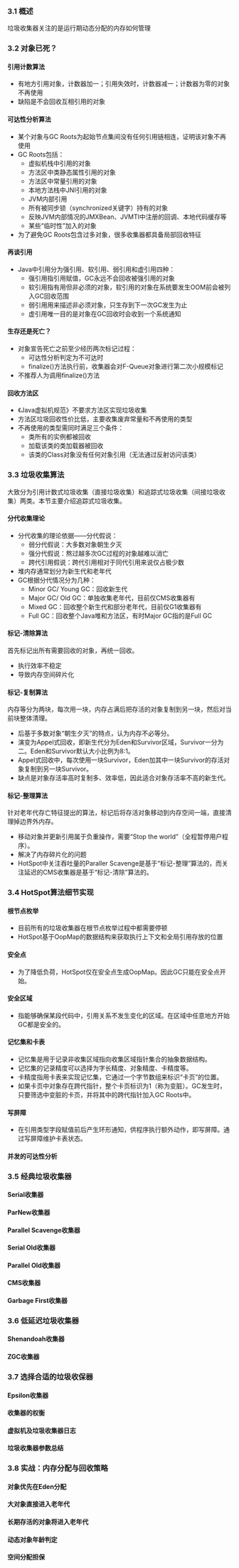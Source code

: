 ### 3.1 概述

垃圾收集器关注的是运行期动态分配的内存如何管理

### 3.2 对象已死？

#### 引用计数算法

- 有地方引用对象，计数器加一；引用失效时，计数器减一；计数器为零的对象不再使用
- 缺陷是不会回收互相引用的对象

#### 可达性分析算法

- 某个对象与GC Roots为起始节点集间没有任何引用链相连，证明该对象不再使用
- GC Roots包括：
    - 虚拟机栈中引用的对象
    - 方法区中类静态属性引用的对象
    - 方法区中常量引用的对象
    - 本地方法栈中JNI引用的对象
    - JVM内部引用
    - 所有被同步锁（synchronized关键字）持有的对象
    - 反映JVM内部情况的JMXBean、JVMTI中注册的回调、本地代码缓存等
    - 某些“临时性”加入的对象
- 为了避免GC Roots包含过多对象，很多收集器都具备局部回收特征

#### 再谈引用

- Java中引用分为强引用、软引用、弱引用和虚引用四种：
    - 强引用指引用赋值，GC永远不会回收被强引用的对象
    - 软引用指有用但非必须的对象，软引用的对象在系统要发生OOM前会被列入GC回收范围
    - 弱引用用来描述非必须对象，只生存到下一次GC发生为止
    - 虚引用唯一目的是对象在GC回收时会收到一个系统通知
    
#### 生存还是死亡？

- 对象宣告死亡之前至少经历两次标记过程：
    - 可达性分析判定为不可达时
    - finalize()方法执行前，收集器会对F-Queue对象进行第二次小规模标记
- 不推荐人为调用finalize()方法

#### 回收方法区

- 《Java虚拟机规范》不要求方法区实现垃圾收集
- 方法区垃圾回收性价比低，主要收集废弃常量和不再使用的类型
- 不再使用的类型需同时满足三个条件：
    - 类所有的实例都被回收
    - 加载该类的类加载器被回收
    - 该类的Class对象没有任何对象引用（无法通过反射访问该类）
    
### 3.3 垃圾收集算法

大致分为引用计数式垃圾收集（直接垃圾收集）和追踪式垃圾收集（间接垃圾收集）两类。本节主要介绍追踪式垃圾收集。

#### 分代收集理论

- 分代收集的理论依据——分代假说：
    - 弱分代假说：大多数对象朝生夕灭
    - 强分代假说：熬过越多次GC过程的对象越难以消亡
    - 跨代引用假说：跨代引用相对于同代引用来说仅占极少数
- 堆内存通常划分为新生代和老年代
- GC根据分代情况分为几种：
    - Minor GC/ Young GC：回收新生代
    - Major GC/ Old GC：单独收集老年代，目前仅CMS收集器有
    - Mixed GC：回收整个新生代和部分老年代，目前仅G1收集器有
    - Full GC：回收整个Java堆和方法区，有时Major GC指的是Full GC
    
#### 标记-清除算法

首先标记出所有需要回收的对象，再统一回收。

- 执行效率不稳定
- 导致内存空间碎片化

#### 标记-复制算法

内存等分为两块，每次用一块，内存占满后把存活的对象复制到另一块，然后对当前块整体清理。

- 后基于多数对象“朝生夕灭”的特点，认为内存不必等分。
- 演变为Appel式回收，即新生代分为Eden和Survivor区域，Survivor一分为二。Eden和Survivor默认大小比例为8:1。
- Appel式回收中，每次使用一块Survivor，Eden加其中一块Survivor的存活对象复制到另一块Survivor。
- 缺点是对象存活率高时复制多、效率低，因此适合对象存活率不高的新生代。

#### 标记-整理算法

针对老年代存亡特征提出的算法，标记后将存活对象移动到内存空间一端，直接清理掉边界外内存。

- 移动对象并更新引用属于负重操作，需要“Stop the world”（全程暂停用户程序）。
- 解决了内存碎片化的问题
- HotSpot中关注吞吐量的Paraller Scavenge是基于“标记-整理”算法的，而关注延迟的CMS收集器是基于“标记-清除”算法的。

### 3.4 HotSpot算法细节实现

#### 根节点枚举

- 目前所有的垃圾收集器在根节点枚举过程中都需要停顿
- HotSpot基于OopMap的数据结构来获取执行上下文和全局引用存放的位置

#### 安全点

- 为了降低负荷，HotSpot仅在安全点生成OopMap。因此GC只能在安全点开始。

#### 安全区域

- 指能够确保某段代码中，引用关系不发生变化的区域。在区域中任意地方开始GC都是安全的。

#### 记忆集和卡表

- 记忆集是用于记录非收集区域指向收集区域指针集合的抽象数据结构。
- 记忆集的记录精度可以选择为字长精度、对象精度、卡精度等。
- 卡精度指用卡表来实现记忆集，它通过一个字节数组来标识“卡页”的位置。
- 如果卡页中对象存在跨代指针，整个卡页标识为1（称为变脏）。GC发生时，只要筛选中变脏的卡页，并将其中的跨代指针加入GC Roots中。

#### 写屏障

- 在引用类型字段赋值前后产生环形通知，供程序执行额外动作，即写屏障。通过写屏障维护卡表状态。

#### 并发的可达性分析

### 3.5 经典垃圾收集器

#### Serial收集器

#### ParNew收集器

#### Parallel Scavenge收集器

#### Serial Old收集器

#### Parallel Old收集器

#### CMS收集器

#### Garbage First收集器

### 3.6 低延迟垃圾收集器

#### Shenandoah收集器

#### ZGC收集器

### 3.7 选择合适的垃圾收保器

#### Epsilon收集器

#### 收集器的权衡

#### 虚拟机及垃圾收集器日志

#### 垃圾收集器参数总结

### 3.8 实战：内存分配与回收策略

#### 对象优先在Eden分配

#### 大对象直接进入老年代

#### 长期存活的对象将进入老年代

#### 动态对象年龄判定

#### 空间分配担保
